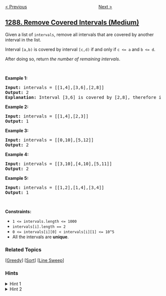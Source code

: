 <!--|This file generated by command(leetcode description); DO NOT EDIT.    |-->
<!--+----------------------------------------------------------------------+-->
<!--|@author    openset <openset.wang@gmail.com>                           |-->
<!--|@link      https://github.com/openset                                 |-->
<!--|@home      https://github.com/openset/leetcode                        |-->
<!--+----------------------------------------------------------------------+-->

[< Previous](../element-appearing-more-than-25-in-sorted-array "Element Appearing More Than 25% In Sorted Array")
　　　　　　　　　　　　　　　　
[Next >](../minimum-falling-path-sum-ii "Minimum Falling Path Sum II")

## [1288. Remove Covered Intervals (Medium)](https://leetcode.com/problems/remove-covered-intervals "删除被覆盖区间")

<p>Given a list of <code>intervals</code>, remove all intervals that are covered by another interval in the list.</p>

<p>Interval <code>[a,b)</code> is covered by&nbsp;interval <code>[c,d)</code> if and only if <code>c &lt;= a</code> and <code>b &lt;= d</code>.</p>

<p>After doing so, return <em>the number of remaining intervals</em>.</p>

<p>&nbsp;</p>
<p><strong>Example 1:</strong></p>

<pre>
<strong>Input:</strong> intervals = [[1,4],[3,6],[2,8]]
<strong>Output:</strong> 2
<b>Explanation: </b>Interval [3,6] is covered by [2,8], therefore it is removed.
</pre>

<p><strong>Example 2:</strong></p>

<pre>
<strong>Input:</strong> intervals = [[1,4],[2,3]]
<strong>Output:</strong> 1
</pre>

<p><strong>Example 3:</strong></p>

<pre>
<strong>Input:</strong> intervals = [[0,10],[5,12]]
<strong>Output:</strong> 2
</pre>

<p><strong>Example 4:</strong></p>

<pre>
<strong>Input:</strong> intervals = [[3,10],[4,10],[5,11]]
<strong>Output:</strong> 2
</pre>

<p><strong>Example 5:</strong></p>

<pre>
<strong>Input:</strong> intervals = [[1,2],[1,4],[3,4]]
<strong>Output:</strong> 1
</pre>

<p>&nbsp;</p>
<p><strong>Constraints:</strong></p>

<ul>
	<li><code>1 &lt;= intervals.length &lt;= 1000</code></li>
	<li><code>intervals[i].length == 2</code></li>
	<li><code>0 &lt;= intervals[i][0] &lt;&nbsp;intervals[i][1] &lt;= 10^5</code></li>
	<li>All the intervals are <strong>unique</strong>.</li>
</ul>

### Related Topics
  [[Greedy](../../tag/greedy/README.md)]
  [[Sort](../../tag/sort/README.md)]
  [[Line Sweep](../../tag/line-sweep/README.md)]

### Hints
<details>
<summary>Hint 1</summary>
How to check if an interval is covered by another?
</details>

<details>
<summary>Hint 2</summary>
Compare each interval to all others and check if it is covered by any interval.
</details>

